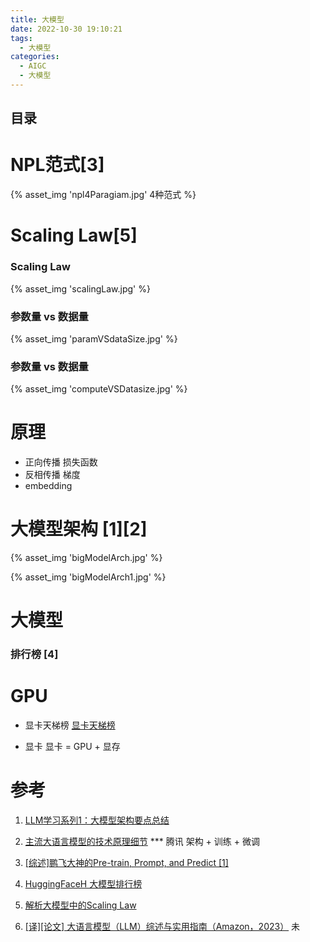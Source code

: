 ```yaml
---
title: 大模型
date: 2022-10-30 19:10:21
tags:
  - 大模型
categories: 
  - AIGC
  - 大模型  
---
```


<p></p>
<!-- more -->

## 目录
<!-- toc -->

# NPL范式[3]

{% asset_img 'npl4Paragiam.jpg'  4种范式 %}


# Scaling Law[5]
### Scaling Law
{% asset_img 'scalingLaw.jpg' %}

### 参数量 vs 数据量
{% asset_img 'paramVSdataSize.jpg' %}
  
### 参数量 vs 数据量
{% asset_img 'computeVSDatasize.jpg' %}

# 原理

+ 正向传播
  损失函数  
+ 反相传播
  梯度
+ embedding


# 大模型架构 [1][2]

{% asset_img 'bigModelArch.jpg' %}

{% asset_img 'bigModelArch1.jpg' %}


# 大模型
###  排行榜 [4]

# GPU 
+ 显卡天梯榜
 [显卡天梯榜](https://topic.expreview.com/GPU)

+ 显卡
显卡 = GPU +  显存

# 参考

1. [LLM学习系列1：大模型架构要点总结](https://zhuanlan.zhihu.com/p/648050614)
2. [主流大语言模型的技术原理细节](https://cloud.tencent.com/developer/article/2328541) *** 腾讯     架构 + 训练 + 微调
3. [[综述]鹏飞大神的Pre-train, Prompt, and Predict [1]](https://zhuanlan.zhihu.com/p/396098543)
4. [HuggingFaceH 大模型排行榜](https://huggingface.co/spaces/HuggingFaceH4/open_llm_leaderboard)
5. [解析大模型中的Scaling Law](https://zhuanlan.zhihu.com/p/667489780)


100. [[译][论文] 大语言模型（LLM）综述与实用指南（Amazon，2023）](http://arthurchiao.art/blog/llm-practical-guide-zh/) 未